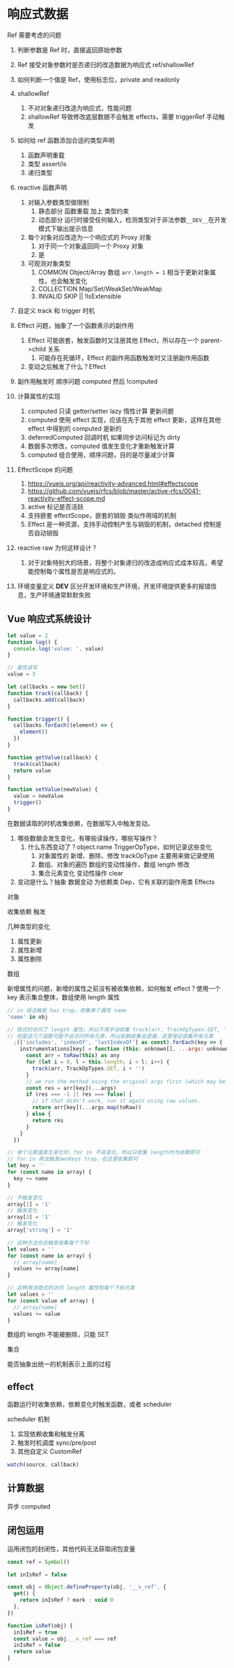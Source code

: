 # 响应式数据

Ref 需要考虑的问题

1. 判断参数是 Ref 时，直接返回原始参数
1. Ref 接受对象参数时是否递归的改造数据为响应式 ref/shallowRef
1. 如何判断一个值是 Ref，使用标志位，private and readonly
1. shallowRef
   1. 不对对象递归改造为响应式，性能问题
   1. shallowRef 导致修改底层数据不会触发 effects，需要 triggerRef 手动触发
1. 如何给 ref 函数添加合适的类型声明
   1. 函数声明重载
   1. 类型 assert/is
   1. 递归类型
1. reactive 函数声明
   1. 对输入参数类型做限制
      1. 静态部分 函数重载 加上 类型约束
      1. 动态部分 运行时接受任何输入，检测类型对于非法参数`__DEV__`在开发模式下输出提示信息
   1. 每个对象对应改造为一个响应式的 Proxy 对象
      1. 对于同一个对象返回同一个 Proxy 对象
      1. 是
   1. 可观测对象类型
      1. COMMON Object/Array 数组 `arr.length = 1` 相当于更新对象属性，也会触发变化
      1. COLLECTION Map/Set/WeakSet/WeakMap
      1. INVALID SKIP || !IsExtensible
1. 自定义 track 和 trigger 时机
1. Effect 问题，抽象了一个函数表示的副作用
   1. Effect 可能嵌套，触发函数时又注册其他 Effect，所以存在一个 parent->child 关系
      1. 可能存在死循环，Effect 的副作用函数触发时又注册副作用函数
   1. 变动之后触发了什么？Effect
1. 副作用触发时 顺序问题 computed 然后 !computed
1. 计算属性的实现
   1. computed 只读 getter/setter lazy 惰性计算 更新问题
   1. computed 使用 effect 实现，应该在先于其他 effect 更新，这样在其他 effect 中得到的 computed 是新的
   1. deferredComputed 回调时机 如果同步访问标记为 dirty
   1. 数据多次修改，computed 值发生变化才重新触发计算
   1. computed 组合使用，顺序问题，目的是尽量减少计算
1. EffectScope 的问题
   1. https://vuejs.org/api/reactivity-advanced.html#effectscope
   1. https://github.com/vuejs/rfcs/blob/master/active-rfcs/0041-reactivity-effect-scope.md
   1. active 标记是否活跃
   1. 支持嵌套 effectScope，嵌套的销毁 类似作用域的机制
   1. Effect 是一种资源，支持手动控制产生与销毁的机制，detached 控制是否自动销毁
1. reactive raw 为何这样设计？

   1. 对于对象特别大的场景，将整个对象递归的改造成响应式成本较高，希望能控制每个属性是否是响应式的。

1. 环境变量定义 **DEV** 区分开发环境和生产环境，开发环境提供更多的报错信息，生产环境通常默默失败

## Vue 响应式系统设计

```js
let value = 2
function log() {
  console.log('value: ', value)
}

// 属性读写
value = 3

let callbacks = new Set()
function track(callback) {
  callbacks.add(callback)
}

function trigger() {
  callbacks.forEach((element) => {
    element()
  })
}

function getValue(callback) {
  track(callback)
  return value
}

function setValue(newValue) {
  value = newValue
  trigger()
}
```

在数据读取的时机收集依赖，在数据写入中触发变动。

1. 哪些数据会发生变化，有哪些读操作，哪些写操作？
   1. 什么东西变动了？object.name TriggerOpType，如何记录这些变化
      1. 对象属性的 新增、删除、修改 trackOpType 主要用来做记录使用
      1. 数组、对象的遍历 数组的变动性操作，数组 length 修改
      1. 集合元素变化 变动性操作 clear
1. 变动是什么？抽象 数据变动 为依赖类 Dep，它有关联的副作用类 Effects

对象

收集依赖
触发

几种类型的变化

1. 属性更新
1. 属性新增
1. 属性删除

数组

新增属性的问题，新增的属性之前没有被收集依赖，如何触发 effect？使用一个 key 表示集合整体，数组使用 length 属性

```js
// in 语法触发 has trap，收集单个属性 name
'name' in obj
```

```js
// 隐式的访问了 length 属性，所以不用手动收集 track(arr, TrackOpTypes.GET, 'length')
// 但是这几个函数可能不会访问所有元素，所以依赖收集会遗漏，这里保证收集所有元素
  ;(['includes', 'indexOf', 'lastIndexOf'] as const).forEach(key => {
    instrumentations[key] = function (this: unknown[], ...args: unknown[]) {
      const arr = toRaw(this) as any
      for (let i = 0, l = this.length; i < l; i++) {
        track(arr, TrackOpTypes.GET, i + '')
      }
      // we run the method using the original args first (which may be reactive)
      const res = arr[key](...args)
      if (res === -1 || res === false) {
        // if that didn't work, run it again using raw values.
        return arr[key](...args.map(toRaw))
      } else {
        return res
      }
    }
  })
```

```js
// 单个元素值发生变化时，for in 不会变化，所以只收集 length作为依赖即可
// for in 用法触发ownKeys trap，在这里收集即可
let key = ''
for (const name in array) {
  key += name
}

// 不触发变化
array[1] = '1'
// 触发变化
array[3] = '1'
// 触发变化
array['string'] = '1'
```

```js
// 这种方法也会触发收集每个下标
let values = ''
for (const name in array) {
  // array[name]
  values += array[name]
}
```

```js
// 这种用法隐式的访问 length 属性和每个下标元素
let values = ''
for (const value of array) {
  // array[name]
  values += value
}
```

数组的 length 不能被删除，只能 SET

集合

能否抽象出统一的机制表示上面的过程

## effect

函数运行时收集依赖，依赖变化时触发函数，或者 scheduler

scheduler 机制

1. 实现依赖收集和触发分离
1. 触发时机调度 sync/pre/post
1. 其他自定义 CustomRef

```ts
watch(source, callback)
```

## 计算数据

异步 computed

## 闭包运用

运用闭包的封闭性，其他代码无法获取闭包变量

```js
const ref = Symbol()

let inIsRef = false

const obj = Object.defineProperty(obj, '__v_ref', {
  get() {
    return inIsRef ? mark : void 0
  },
})

function isRef(obj) {
  inIsRef = true
  const value = obj.__v_ref === ref
  inIsRef = false
  return value
}
```
